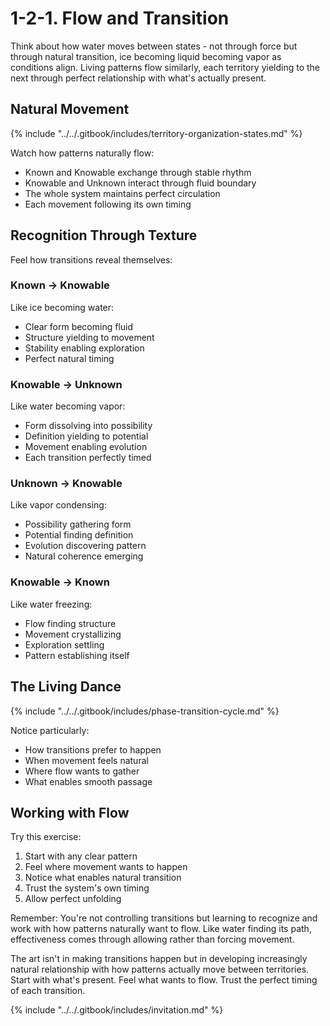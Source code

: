 # 1-2-1. Flow and Transition

Think about how water moves between states - not through force but through natural transition, ice becoming liquid becoming vapor as conditions align. Living patterns flow similarly, each territory yielding to the next through perfect relationship with what's actually present.

## Natural Movement

{% include "../../.gitbook/includes/territory-organization-states.md" %}

Watch how patterns naturally flow:

* Known and Knowable exchange through stable rhythm
* Knowable and Unknown interact through fluid boundary
* The whole system maintains perfect circulation
* Each movement following its own timing

## Recognition Through Texture

Feel how transitions reveal themselves:

### Known → Knowable

Like ice becoming water:

* Clear form becoming fluid
* Structure yielding to movement
* Stability enabling exploration
* Perfect natural timing

### Knowable → Unknown

Like water becoming vapor:

* Form dissolving into possibility
* Definition yielding to potential
* Movement enabling evolution
* Each transition perfectly timed

### Unknown → Knowable

Like vapor condensing:

* Possibility gathering form
* Potential finding definition
* Evolution discovering pattern
* Natural coherence emerging

### Knowable → Known

Like water freezing:

* Flow finding structure
* Movement crystallizing
* Exploration settling
* Pattern establishing itself

## The Living Dance

{% include "../../.gitbook/includes/phase-transition-cycle.md" %}

Notice particularly:

* How transitions prefer to happen
* When movement feels natural
* Where flow wants to gather
* What enables smooth passage

## Working with Flow

Try this exercise:

1. Start with any clear pattern
2. Feel where movement wants to happen
3. Notice what enables natural transition
4. Trust the system's own timing
5. Allow perfect unfolding

Remember: You're not controlling transitions but learning to recognize and work with how patterns naturally want to flow. Like water finding its path, effectiveness comes through allowing rather than forcing movement.

The art isn't in making transitions happen but in developing increasingly natural relationship with how patterns actually move between territories. Start with what's present. Feel what wants to flow. Trust the perfect timing of each transition.

{% include "../../.gitbook/includes/invitation.md" %}

